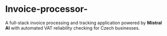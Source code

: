 # Invoice-processor-
A full-stack invoice processing and tracking application powered by **Mistral AI** with automated VAT reliability checking for Czech businesses.
